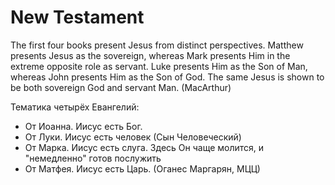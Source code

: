 # New Testament

The first four books present Jesus from distinct perspectives. Matthew presents Jesus as the sovereign, whereas Mark presents Him in the extreme opposite role as servant. Luke presents Him as the Son of Man, whereas John presents Him as the Son of God. The same Jesus is shown to be both sovereign God and servant Man. (MacArthur)

Тематика четырёх Евангелий:
* От Иоанна. Иисус есть Бог.
* От Луки. Иисус есть человек (Сын Человеческий)
* От Марка. Иисус есть слуга. Здесь Он чаще молится, и "немедленно" готов послужить
* От Матфея. Иисус есть Царь.
(Оганес Маргарян, МЦЦ)